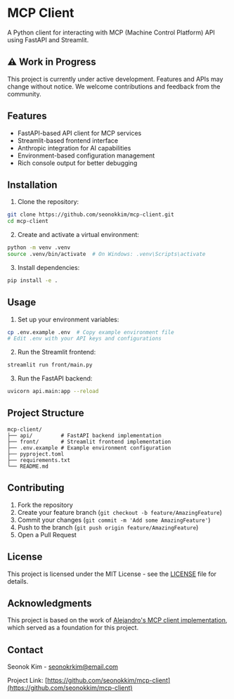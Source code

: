 # MCP Client

A Python client for interacting with MCP (Machine Control Platform) API using FastAPI and Streamlit.

## ⚠️ Work in Progress

This project is currently under active development. Features and APIs may change without notice. We welcome contributions and feedback from the community.

## Features

- FastAPI-based API client for MCP services
- Streamlit-based frontend interface
- Anthropic integration for AI capabilities
- Environment-based configuration management
- Rich console output for better debugging

## Installation

1. Clone the repository:
```bash
git clone https://github.com/seonokkim/mcp-client.git
cd mcp-client
```

2. Create and activate a virtual environment:
```bash
python -m venv .venv
source .venv/bin/activate  # On Windows: .venv\Scripts\activate
```

3. Install dependencies:
```bash
pip install -e .
```

## Usage

1. Set up your environment variables:
```bash
cp .env.example .env  # Copy example environment file
# Edit .env with your API keys and configurations
```

2. Run the Streamlit frontend:
```bash
streamlit run front/main.py
```

3. Run the FastAPI backend:
```bash
uvicorn api.main:app --reload
```

## Project Structure

```
mcp-client/
├── api/         # FastAPI backend implementation
├── front/       # Streamlit frontend implementation
├── .env.example # Example environment configuration
├── pyproject.toml
├── requirements.txt
└── README.md
```

## Contributing

1. Fork the repository
2. Create your feature branch (`git checkout -b feature/AmazingFeature`)
3. Commit your changes (`git commit -m 'Add some AmazingFeature'`)
4. Push to the branch (`git push origin feature/AmazingFeature`)
5. Open a Pull Request

## License

This project is licensed under the MIT License - see the [LICENSE](LICENSE) file for details.

## Acknowledgments

This project is based on the work of [Alejandro's MCP client implementation](https://github.com/alejandro-ao/mcp-client-python-example), which served as a foundation for this project.

## Contact

Seonok Kim - seonokrkim@email.com

Project Link: [https://github.com/seonokkim/mcp-client](https://github.com/seonokkim/mcp-client)